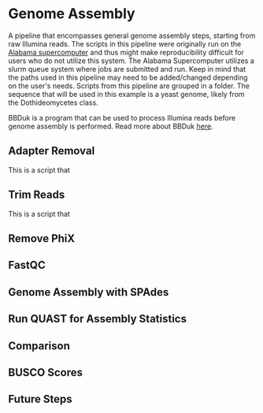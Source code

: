 # Genome Assembly

A pipeline that encompasses general genome assembly steps, starting from raw Illumina reads.
The scripts in this pipeline were originally run on the [Alabama supercomputer](https://www.asc.edu/) and thus might make reproducibility difficult for users who do not utilize this system. The Alabama Supercomputer utilizes a slurm queue system where jobs are submitted and run. Keep in mind that the paths used in this pipeline may need to be added/changed depending on the user's needs.
Scripts from this pipeline are grouped in a folder. The sequence that will be used in this example is a yeast genome, likely from the Dothideomycetes class.

BBDuk is a program that can be used to process Illumina reads before genome assembly is performed. Read more about BBDuk [here](https://jgi.doe.gov/data-and-tools/software-tools/bbtools/bb-tools-user-guide/bbduk-guide/).

## Adapter Removal
This is a script that 

## Trim Reads
This is a script that

## Remove PhiX


## FastQC


## Genome Assembly with SPAdes


## Run QUAST for Assembly Statistics


## Comparison


## BUSCO Scores


## Future Steps

